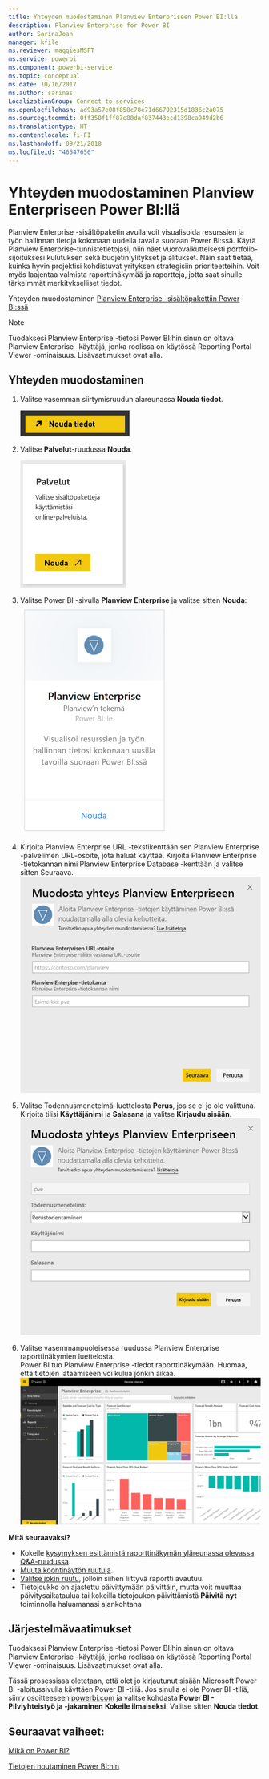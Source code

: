 ```yaml
---
title: Yhteyden muodostaminen Planview Enterpriseen Power BI:llä
description: Planview Enterprise for Power BI
author: SarinaJoan
manager: kfile
ms.reviewer: maggiesMSFT
ms.service: powerbi
ms.component: powerbi-service
ms.topic: conceptual
ms.date: 10/16/2017
ms.author: sarinas
LocalizationGroup: Connect to services
ms.openlocfilehash: ad93a57e08f858c78e71d66792315d1836c2a075
ms.sourcegitcommit: 0ff358f1ff87e88daf837443ecd1398ca949d2b6
ms.translationtype: HT
ms.contentlocale: fi-FI
ms.lasthandoff: 09/21/2018
ms.locfileid: "46547656"
---
```

# <a name="connect-to-planview-enterprise-with-power-bi"></a>Yhteyden muodostaminen Planview Enterpriseen Power BI:llä
Planview Enterprise -sisältöpaketin avulla voit visualisoida resurssien ja työn hallinnan tietoja kokonaan uudella tavalla suoraan Power BI:ssä. Käytä Planview Enterprise-tunnistetietojasi, niin näet vuorovaikutteisesti portfolio-sijoituksesi kulutuksen sekä budjetin ylitykset ja alitukset. Näin saat tietää, kuinka hyvin projektisi kohdistuvat yrityksen strategisiin prioriteetteihin. Voit myös laajentaa valmista raporttinäkymää ja raportteja, jotta saat sinulle tärkeimmät merkitykselliset tiedot.

Yhteyden muodostaminen [Planview Enterprise -sisältöpakettiin Power BI:ssä](https://app.powerbi.com/getdata/services/planview-enterprise)

>[!NOTE]
>Tuodaksesi Planview Enterprise -tietosi Power BI:hin sinun on oltava Planview Enterprise -käyttäjä, jonka roolissa on käytössä Reporting Portal Viewer -ominaisuus. Lisävaatimukset ovat alla.

## <a name="how-to-connect"></a>Yhteyden muodostaminen
1. Valitse vasemman siirtymisruudun alareunassa **Nouda tiedot**.
   
    ![](media/service-connect-to-planview/get.png)
2. Valitse **Palvelut**-ruudussa **Nouda**.
   
    ![](media/service-connect-to-planview/services.png)
3. Valitse Power BI -sivulla **Planview Enterprise** ja valitse sitten **Nouda**:  
    ![](media/service-connect-to-planview/planview.png)
4. Kirjoita Planview Enterprise URL -tekstikenttään sen Planview Enterprise -palvelimen URL-osoite, jota haluat käyttää. Kirjoita Planview Enterprise -tietokannan nimi Planview Enterprise Database -kenttään ja valitse sitten Seuraava.  
    ![](media/service-connect-to-planview/params.png)
5. Valitse Todennusmenetelmä-luettelosta **Perus**, jos se ei jo ole valittuna. Kirjoita tilisi **Käyttäjänimi** ja **Salasana** ja valitse **Kirjaudu sisään**.  
   ![](media/service-connect-to-planview/creds.png)
6. Valitse vasemmanpuoleisessa ruudussa Planview Enterprise raporttinäkymien luettelosta.  
     Power BI tuo Planview Enterprise -tiedot raporttinäkymään. Huomaa, että tietojen lataamiseen voi kulua jonkin aikaa.  
    ![](media/service-connect-to-planview/dashboard.png)

**Mitä seuraavaksi?**

* Kokeile [kysymyksen esittämistä raporttinäkymän yläreunassa olevassa Q&A-ruudussa](consumer/end-user-q-and-a.md).
* [Muuta koontinäytön ruutuja](service-dashboard-edit-tile.md).
* [Valitse jokin ruutu](consumer/end-user-tiles.md), jolloin siihen liittyvä raportti avautuu.
* Tietojoukko on ajastettu päivittymään päivittäin, mutta voit muuttaa päivitysaikataulua tai kokeilla tietojoukon päivittämistä **Päivitä nyt** -toiminnolla haluamanasi ajankohtana

## <a name="system-requirements"></a>Järjestelmävaatimukset
Tuodaksesi Planview Enterprise -tietosi Power BI:hin sinun on oltava Planview Enterprise -käyttäjä, jonka roolissa on käytössä Reporting Portal Viewer -ominaisuus. Lisävaatimukset ovat alla.

Tässä prosessissa oletetaan, että olet jo kirjautunut sisään Microsoft Power BI -aloitussivulla käyttäen Power BI -tiliä. Jos sinulla ei ole Power BI -tiliä, siirry osoitteeseen [powerbi.com](https://powerbi.microsoft.com/get-started/) ja valitse kohdasta **Power BI - Pilviyhteistyö ja -jakaminen** **Kokeile ilmaiseksi**. Valitse sitten **Nouda tiedot**.

## <a name="next-steps"></a>Seuraavat vaiheet:

[Mikä on Power BI?](power-bi-overview.md)

[Tietojen noutaminen Power BI:hin](service-get-data.md)